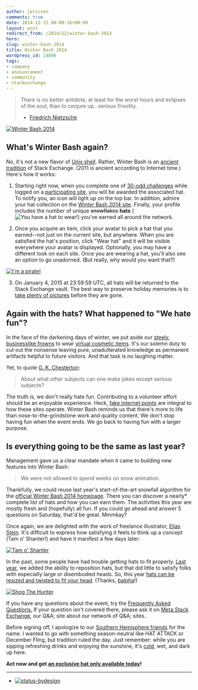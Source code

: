 ```yaml
---
author: jericson
comments: true
date: 2014-12-15 00:00:16+00:00
layout: post
redirect_from: /2014/12/winter-bash-2014
hero: 
slug: winter-bash-2014
title: Winter Bash 2014
wordpress_id: 14896
tags:
- company
- announcement
- community
- stackexchange
---
```


> There is no better antidote, at least for the worst hours and eclipses of the soul, than to conjure up...serious frivolity.  
> - [Friedrich Nietzsche](https://books.google.com/books?id=Nl-vaAdJD3MC&pg=PA61&lpg=PA61#v=onepage&q&f=false)


[![Winter Bash 2014](http://i.stack.imgur.com/urxgC.png)](http://winterbash2014.stackexchange.com)


## What's Winter Bash again?


No, it's not a new flavor of [Unix shell](http://en.wikipedia.org/wiki/Bash_(Unix_shell)). Rather, Winter Bash is an [ancient tradition](http://stackexchange.com/promos/2/hat-dash) of Stack Exchange. (2011 is ancient according to Internet time.) Here's how it works:




	
  1. Starting right now, when you complete one of [30-odd challenges](http://winterbash2014.stackexchange.com/) while logged on a [participating site](http://winterbash2014.stackexchange.com/leaderboard), you will be awarded the associated hat. To notify you, an icon will light up on the top bar. In addition, admire your hat collection on the [Winter Bash 2014 site](http://winterbash2014.stackexchange.com/). Finally, your profile includes the number of unique <strike>snowflakes</strike> **hats** (![You have a hat to wear!](http://i.stack.imgur.com/VmGTG.png)) you've earned all around the network.



	
  2. Once you acquire an item, click your avatar to pick a hat that you earned--not just on the current site, but anywhere. When you are satisfied the hat's position, click "Wear hat" and it will be visible everywhere your avatar is displayed. Optionally, you may have a different look on each site. Once you are wearing a hat, you'll also see an option to go unadorned. (But really, why would you want that?)

[![I'm a pirate!](http://i.stack.imgur.com/8FDy0.png)](http://meta.stackexchange.com/users/1438/jon-ericson)



	
  3. On January 4, 2015 at 23:59:59 UTC, all hats will be returned to the Stack Exchange vault. The best way to preserve holiday memories is to [take plenty of pictures](http://www.take-a-screenshot.org/) before they are gone.





## Again with the hats? What happened to "We hate fun"?


In the face of the darkening days of winter, we put aside our [steely, businesslike frowns](http://blog.stackoverflow.com/2010/01/stack-overflow-where-we-hate-fun/) to wear [virtual cosmetic items](https://wiki.teamfortress.com/wiki/Cosmetic_items). It's our solemn duty to cut out the nonsense leaving pure, unadulterated knowledge as permanent artifacts helpful to future visitors. And that task is no laughing matter. 

Yet, to quote [G. K. Chesterton](http://www.ccel.org/ccel/chesterton/heretics.xvi.html):


<blockquote>About what other subjects can one make jokes except serious subjects?</blockquote>


The truth is, we don't really hate fun. Contributing to a volunteer effort should be an enjoyable experience. Heck, [fake internet points](http://blog.stackoverflow.com/2013/09/five-years-ago-stack-overflow-launched-then-a-miracle-occurred/) are integral to how these sites operate. Winter Bash reminds us that there's more to life than nose-to-the-grindstone work and quality content. We don't stop having fun when the event ends. We go back to having fun with a larger purpose.



## Is everything going to be the same as last year?


Management gave us a clear mandate when it came to building new features into Winter Bash:


<blockquote>We were not allowed to spend weeks on snow animation.</blockquote>


Thankfully, we could reuse last year's start-of-the-art snowfall algorithm for the [official Winter Bash 2014 homepage](http://winterbash2014.stackexchange.com/). There you can discover a nearly* complete list of hats and how you can earn them. The activities this year are mostly fresh and (hopefully) all fun. If you could go ahead and answer 5 questions on Saturday, that'd be great. Mmmkay?

Once again, we are delighted with the work of freelance illustrator, [Elias Stein](http://www.eliasstein.com/). It's difficult to express how satisfying it feels to think up a concept (Tam o' Shanter!) and have it manifest a few days later:

[![Tam o' Shanter](http://i.stack.imgur.com/hdKRn.png)](http://en.wikipedia.org/wiki/Tam_o%27_Shanter_%28cap%29)

In the past, some people have had trouble getting hats to fit properly. [Last year](http://blog.stackoverflow.com/2013/12/winter-bash-2013-is-here/), we added the ability to reposition hats, but that did little to satisfy folks with especially large or disembodied heads. So, this year [hats can be resized and twisted to fit your head](http://meta.stackexchange.com/questions/212056/all-i-want-is-a-well-fitted-hat). (Thanks, [balpha](http://balpha.de/about/)!) 

[![Shog The Hunter](http://i.stack.imgur.com/9lMdh.png)](http://meta.stackexchange.com/users/811/shog9)

If you have any questions about the event, try the [Frequently Asked Questions.](http://winterbash2014.stackexchange.com/faq) If your question isn't covered there, please ask it on [Meta Stack Exchange](http://meta.stackexchange.com/questions/tagged/winterbash-2014), our Q&A; site about our network of Q&A; sites.

Before signing off, I apologize to our [Southern Hemisphere friends](http://meta.pt.stackoverflow.com/questions/2288/o-que-voc%C3%AAs-t%C3%AAm-na-cabe%C3%A7a) for the name. I wanted to go with something season-neutral like HAT ATTACK or December Fling, but tradition ruled the day. Just remember: while you are sipping refreshing drinks and enjoying the sunshine, it's [cold](https://www.youtube.com/watch?v=tuCO7Kq744U),  wet, and dark up here.

**Act now and get [an exclusive hat only available today](http://winterbash2014.stackexchange.com/saint-lucia)!**



* * *



* [![status-bydesign](http://i.stack.imgur.com/BRAuT.png)](http://meta.stackexchange.com/questions/212799/how-do-i-get-the-winterbash-2013-secret-hats)
